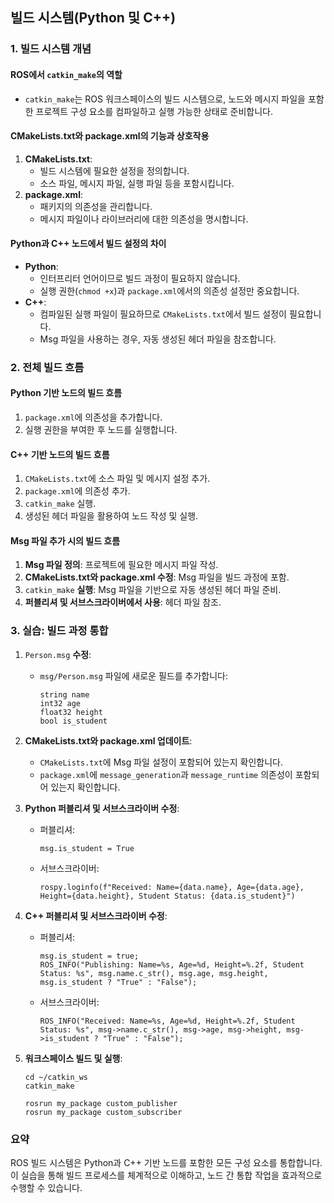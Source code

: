 ## 빌드 시스템(Python 및 C++)

### 1. 빌드 시스템 개념

#### **ROS에서** `catkin_make`**의 역할**

- `catkin_make`는 ROS 워크스페이스의 빌드 시스템으로, 노드와 메시지 파일을 포함한 프로젝트 구성 요소를 컴파일하고 실행 가능한 상태로 준비합니다.



#### **CMakeLists.txt와 package.xml의 기능과 상호작용**

1. **CMakeLists.txt**:
   - 빌드 시스템에 필요한 설정을 정의합니다.
   - 소스 파일, 메시지 파일, 실행 파일 등을 포함시킵니다.
2. **package.xml**:
   - 패키지의 의존성을 관리합니다.
   - 메시지 파일이나 라이브러리에 대한 의존성을 명시합니다.



#### **Python과 C++ 노드에서 빌드 설정의 차이**

- **Python**:
  - 인터프리터 언어이므로 빌드 과정이 필요하지 않습니다.
  - 실행 권한(`chmod +x`)과 `package.xml`에서의 의존성 설정만 중요합니다.
- **C++**:
  - 컴파일된 실행 파일이 필요하므로 `CMakeLists.txt`에서 빌드 설정이 필요합니다.
  - Msg 파일을 사용하는 경우, 자동 생성된 헤더 파일을 참조합니다.



### 2. 전체 빌드 흐름

#### Python 기반 노드의 빌드 흐름

1. `package.xml`에 의존성을 추가합니다.
2. 실행 권한을 부여한 후 노드를 실행합니다.



#### C++ 기반 노드의 빌드 흐름

1. `CMakeLists.txt`에 소스 파일 및 메시지 설정 추가.
2. `package.xml`에 의존성 추가.
3. `catkin_make` 실행.
4. 생성된 헤더 파일을 활용하여 노드 작성 및 실행.



#### Msg 파일 추가 시의 빌드 흐름

1. **Msg 파일 정의**: 프로젝트에 필요한 메시지 파일 작성.
2. **CMakeLists.txt와 package.xml 수정**: Msg 파일을 빌드 과정에 포함.
3. `catkin_make` **실행**: Msg 파일을 기반으로 자동 생성된 헤더 파일 준비.
4. **퍼블리셔 및 서브스크라이버에서 사용**: 헤더 파일 참조.



### 3. 실습: 빌드 과정 통합

1. `Person.msg` **수정**:

   - `msg/Person.msg` 파일에 새로운 필드를 추가합니다:

     ```
     string name
     int32 age
     float32 height
     bool is_student
     ```

2. **CMakeLists.txt와 package.xml 업데이트**:

   - `CMakeLists.txt`에 Msg 파일 설정이 포함되어 있는지 확인합니다.
   - `package.xml`에 `message_generation`과 `message_runtime` 의존성이 포함되어 있는지 확인합니다.

3. **Python 퍼블리셔 및 서브스크라이버 수정**:

   - 퍼블리셔:

     ```
     msg.is_student = True
     ```

   - 서브스크라이버:

     ```
     rospy.loginfo(f"Received: Name={data.name}, Age={data.age}, Height={data.height}, Student Status: {data.is_student}")
     ```

4. **C++ 퍼블리셔 및 서브스크라이버 수정**:

   - 퍼블리셔:

     ```
     msg.is_student = true;
     ROS_INFO("Publishing: Name=%s, Age=%d, Height=%.2f, Student Status: %s", msg.name.c_str(), msg.age, msg.height, msg.is_student ? "True" : "False");
     ```

   - 서브스크라이버:

     ```
     ROS_INFO("Received: Name=%s, Age=%d, Height=%.2f, Student Status: %s", msg->name.c_str(), msg->age, msg->height, msg->is_student ? "True" : "False");
     ```

5. **워크스페이스 빌드 및 실행**:

   ```
   cd ~/catkin_ws
   catkin_make
   
   rosrun my_package custom_publisher
   rosrun my_package custom_subscriber
   ```



### 요약

ROS 빌드 시스템은 Python과 C++ 기반 노드를 포함한 모든 구성 요소를 통합합니다. 이 실습을 통해 빌드 프로세스를 체계적으로 이해하고, 노드 간 통합 작업을 효과적으로 수행할 수 있습니다.
